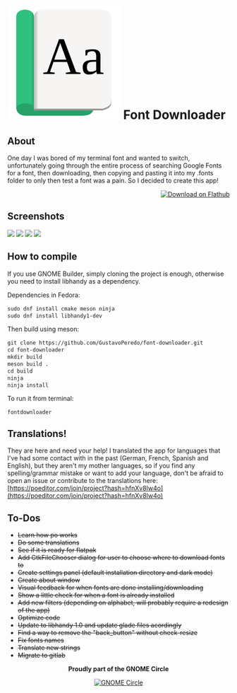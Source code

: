 <h1><img src="./data/icons/hicolor/scalable/apps/org.gustavoperedo.FontDownloader.svg"> Font Downloader</h1>

## About

One day I was bored of my terminal font and wanted to switch, unfortunately going through the entire process of searching Google Fonts for a font, then downloading, then copying and pasting it into my .fonts folder to only then test a font was a pain. So I decided to create this app!
<div align="right">
    <a href='https://flathub.org/apps/details/org.gustavoperedo.FontDownloader'><img width='240' alt='Download on Flathub' src='https://flathub.org/assets/badges/flathub-badge-en.png'/></a>
</div>


## Screenshots

![](https://raw.githubusercontent.com/GustavoPeredo/font-downloader/master/data/screenshots/entire.png)
![](https://raw.githubusercontent.com/GustavoPeredo/font-downloader/master/data/screenshots/compact.png)
![](https://raw.githubusercontent.com/GustavoPeredo/font-downloader/master/data/screenshots/dark_entire.png)
![](https://raw.githubusercontent.com/GustavoPeredo/font-downloader/master/data/screenshots/dark_compact.png)

## How to compile

If you use GNOME Builder, simply cloning the project is enough, otherwise you need to install libhandy as a dependency.

Dependencies in Fedora:
```
sudo dnf install cmake meson ninja 
sudo dnf install libhandy1-dev
```


Then build using meson:

```
git clone https://github.com/GustavoPeredo/font-downloader.git
cd font-downloader
mkdir build
meson build .
cd build
ninja
ninja install
```

To run it from terminal:
```
fontdownloader
```

## Translations!

They are here and need your help! I translated the app for languages that I've had some contact with in the past (German, French, Spanish and English), but they aren't my mother languages, so if you find any spelling/grammar mistake or want to add your language, don't be afraid to open an issue or contribute to the translations here: [https://poeditor.com/join/project?hash=hfnXv8Iw4o](https://poeditor.com/join/project?hash=hfnXv8Iw4o)

## To-Dos

* ~~Learn how po works~~
* ~~Do some translations~~
* ~~See if it is ready for flatpak~~
* ~~Add GtkFileChooser dialog for user to choose where to download fonts to~~
* ~~Create settings panel (default installation directory and dark mode)~~
* ~~Create about window~~
* ~~Visual feedback for when fonts are done installing/downloading~~
* ~~Show a little check for when a font is already installed~~
* ~~Add new filters (depending on alphabet, will probably require a redesign of the app)~~
* ~~Optimize code~~
* ~~Update to libhandy 1.0 and update glade files acordingly~~
* ~~Find a way to remove the "back_button" without check-resize~~
* ~~Fix fonts names~~
* ~~Translate new strings~~
* ~~Migrate to gitlab~~

<div align="center">
    <p><b> Proudly part of the GNOME Circle </b></p>
    <a href='https://circle.gnome.org/'><img width='240' alt='GNOME Circle' src='https://gitlab.gnome.org/Teams/Circle/-/raw/master/assets/button/circle-button-fullcolor.svg'/></a>
</div>
